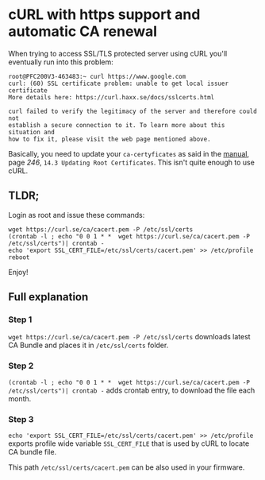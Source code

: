 
# cURL with https support and automatic CA renewal

When trying to access SSL/TLS protected server using cURL you'll eventually run into this problem:

```
root@PFC200V3-463483:~ curl https://www.google.com
curl: (60) SSL certificate problem: unable to get local issuer certificate
More details here: https://curl.haxx.se/docs/sslcerts.html

curl failed to verify the legitimacy of the server and therefore could not
establish a secure connection to it. To learn more about this situation and
how to fix it, please visit the web page mentioned above.
```

Basically, you need to update your `ca-certyficates` as said in the [manual](https://www.mmf.de/manual/wago_pfc200mane.pdf), page *246*, `14.3 Updating Root Certificates`.
This isn't quite enough to use cURL.

## TLDR;

Login as root and issue these commands:

```
wget https://curl.se/ca/cacert.pem -P /etc/ssl/certs
(crontab -l ; echo "0 0 1 * *  wget https://curl.se/ca/cacert.pem -P /etc/ssl/certs")| crontab -
echo 'export SSL_CERT_FILE=/etc/ssl/certs/cacert.pem' >> /etc/profile
reboot
```

Enjoy!

## Full explanation

### Step 1
`wget https://curl.se/ca/cacert.pem -P /etc/ssl/certs` downloads latest CA Bundle
and places it in `/etc/ssl/certs` folder.

### Step 2
`(crontab -l ; echo "0 0 1 * *  wget https://curl.se/ca/cacert.pem -P /etc/ssl/certs")| crontab -`
adds crontab entry, to download the file each month.

### Step 3
`echo 'export SSL_CERT_FILE=/etc/ssl/certs/cacert.pem' >> /etc/profile` exports profile wide variable
`SSL_CERT_FILE` that is used by cURL to locate CA bundle file.

This path `/etc/ssl/certs/cacert.pem` can be also used in your firmware.
